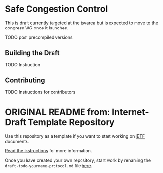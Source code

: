 # Safe Congestion Control

This is draft currently targeted at the tsvarea but is expected to move to the congress WG once it launches.

TODO post precompiled versions

## Building the Draft

TODO Instruction

## Contributing

TODO Instructions for contributors

##

# ORIGINAL README from: Internet-Draft Template Repository

Use this repository as a template if you want to start working on
[IETF](https://www.ietf.org/) documents.

[Read the
instructions](https://github.com/martinthomson/i-d-template/blob/main/doc/TEMPLATE.md)
for more information.

Once you have created your own repository, start work by renaming the
`draft-todo-yourname-protocol.md` file
[here](../../edit/main/draft-todo-yourname-protocol.md).
